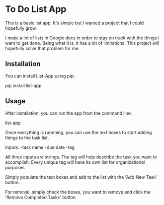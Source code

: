 # To Do List App
This is a basic list app. It's simple but I wanted a project that I could hopefully grow.

I make a lot of lists in Google docs in order to stay on track with the things I want to get done. Being what it is, it has a lot of limitations.
This project will hopefully solve that problem for me.

## Installation

You can install List-App using pip:

pip install list-app

## Usage

After installation, you can run the app from the command line:

list-app

Once everything is runnning, you can use the text boxes to start adding things to the task list.

Inputs:
-task name
-due date
-tag

All three inputs are strings. The tag will help describe the task you want to accomplish. Every unique tag will have its own list for organizational purposes.

Simply populate the text boxes and add to the list with the 'Add New Task' button. 

For removal, simply check the boxes, you want to remove and click the 'Remove Completed Tasks' button